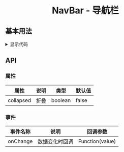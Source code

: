 <h1 align="center">
NavBar - 导航栏
</h1>


<script setup>
import { defineAsyncComponent } from 'vue';
import '../packages/style.css';

const NavbarDemo1 = defineAsyncComponent(() => {
  return import('../demos/navbar/demo-1');
});
</script>

## 基本用法

<ClientOnly>
<NavbarDemo1></NavbarDemo1>
</ClientOnly>

<details>
<summary>显示代码</summary>

<<< @/demos/navbar/demo-1.jsx

</details>

## API

### 属性
| 属性               | 说明                           | 类型                         | 默认值    |
| ----------------- | ------------------------------ | ---------------------------- | ------------- |
| collapsed         | 折叠                            | boolean                     | false           |

### 事件
| 事件名称            | 说明                    | 回调参数                         |
| ----------------- | ----------------------- | ---------------------------- |
| onChange          | 数据变化时回调            | Function(value)            |


